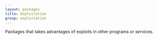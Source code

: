 ```yaml
---
layout: packages
title: Exploitation
group: exploitation
---
```


Packages that takes advantages of exploits in other programs or services.